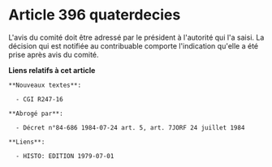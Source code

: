 # Article 396 quaterdecies

L'avis du comité doit être adressé par le président à l'autorité qui l'a saisi. La décision qui est notifiée au contribuable
comporte l'indication qu'elle a été prise après avis du comité.

**Liens relatifs à cet article**

	**Nouveaux textes**:

	  - CGI R247-16

	**Abrogé par**:

	  - Décret n°84-686 1984-07-24 art. 5, art. 7JORF 24 juillet 1984

	**Liens**:

	  - HISTO: EDITION 1979-07-01
